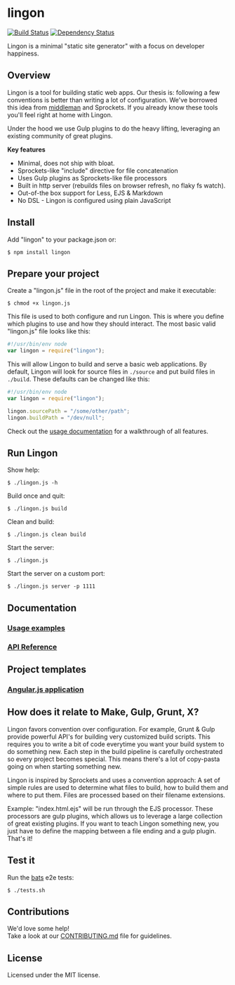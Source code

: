 # lingon

[![Build Status](https://travis-ci.org/jpettersson/lingon.png?branch=master)](https://travis-ci.org/jpettersson/lingon)
[![Dependency Status](https://david-dm.org/jpettersson/lingon.png)](https://david-dm.org/jpettersson/lingon)

Lingon is a minimal "static site generator" with a focus on developer happiness.

## Overview

Lingon is a tool for building static web apps. Our thesis is: following a few conventions is better than writing a lot of configuration. We've borrowed this idea from [middleman](http://middlemanapp.com) and Sprockets. If you already know these tools you'll feel right at home with Lingon.

Under the hood we use Gulp plugins to do the heavy lifting, leveraging an existing community of great plugins.

**Key features**

* Minimal, does not ship with bloat.
* Sprockets-like "include" directive for file concatenation
* Uses Gulp plugins as Sprockets-like file processors
* Built in http server (rebuilds files on browser refresh, no flaky fs watch).
* Out-of-the box support for Less, EJS & Markdown
* No DSL - Lingon is configured using plain JavaScript

## Install

Add "lingon" to your package.json or:
```
$ npm install lingon
```

## Prepare your project

Create a "lingon.js" file in the root of the project and make it executable: 

	$ chmod +x lingon.js

This file is used to both configure and run Lingon. This is where you define which plugins to use and how they should interact. The most basic valid "lingon.js" file looks like this:

```JavaScript
#!/usr/bin/env node
var lingon = require("lingon");
```

This will allow Lingon to build and serve a basic web applications. By default, Lingon will look for source files in `./source` and put build files in `./build`. These defaults can be changed like this: 

```JavaScript
#!/usr/bin/env node
var lingon = require("lingon");

lingon.sourcePath = "/some/other/path";
lingon.buildPath = "/dev/null";
```

Check out the [usage documentation](docs/USAGE.md) for a walkthrough of all features.

## Run Lingon

Show help:
	
	$ ./lingon.js -h

Build once and quit:

	$ ./lingon.js build

Clean and build:

	$ ./lingon.js clean build

Start the server:
	
	$ ./lingon.js

Start the server on a custom port:
	
	$ ./lingon.js server -p 1111

## Documentation

### [Usage examples](docs/USAGE.md)
### [API Reference](docs/API.md)

## Project templates

### [Angular.js application](https://github.com/jpettersson/lingon-ng-template)


## How does it relate to Make, Gulp, Grunt, X?

Lingon favors convention over configuration. For example, Grunt & Gulp provide powerful API's for building very customized build scripts. This requires you to write a bit of code everytime you want your build system to do something new. Each step in the build pipeline is carefully orchestrated so every project becomes special. This means there's a lot of copy-pasta going on when starting something new.

Lingon is inspired by Sprockets and uses a convention approach: A set of simple rules are used to determine what files to build, how to build them and where to put them. Files are processed based on their filename extensions.

Example: "index.html.ejs" will be run through the EJS processor. These processors are gulp plugins, which allows us to leverage a large collection of great existing plugins. If you want to teach Lingon something new, you just have to define the mapping between a file ending and a gulp plugin. That's it!


## Test it

Run the [bats](https://github.com/sstephenson/bats) e2e tests:
```
$ ./tests.sh
```

## Contributions

We'd love some help!<br />
Take a look at our [CONTRIBUTING.md](CONTRIBUTING.md) file for guidelines.

## License
Licensed under the MIT license.
